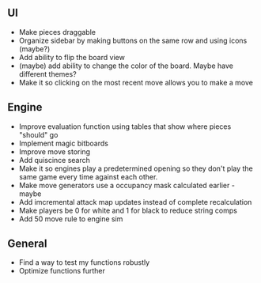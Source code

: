 ## UI

- Make pieces draggable
- Organize sidebar by making buttons on the same row and using icons (maybe?)
- Add ability to flip the board view
- (maybe) add ability to change the color of the board. Maybe have different
  themes?
- Make it so clicking on the most recent move allows you to make a move

## Engine
- Improve evaluation function using tables that show where pieces "should" go
- Implement magic bitboards
- Improve move storing
- Add quiscince search
- Make it so engines play a predetermined opening so they don't play the same
  game every time against each other.
- Make move generators use a occupancy mask calculated earlier - maybe
- Add imcremental attack map updates instead of complete recalculation
- Make players be 0 for white and 1 for black to reduce string comps
- Add 50 move rule to engine sim

## General

- Find a way to test my functions robustly
- Optimize functions further
